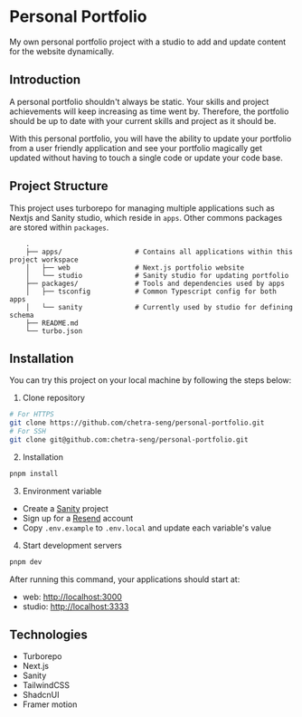 # Personal Portfolio
My own personal portfolio project with a studio to add and update content for the website dynamically.
## Introduction
A personal portfolio shouldn't always be static. Your skills and project achievements will keep increasing as time went by. Therefore, the portfolio should be up to date with your current skills and project as it should be. 

With this personal portfolio, you will have the ability to update your portfolio from a user friendly application and see your portfolio magically get updated without having to touch a single code or update your code base.
## Project Structure
This project uses turborepo for managing multiple applications such as Nextjs and Sanity studio, which reside in `apps`. Other commons packages are stored within `packages`.
```
    .
    ├── apps/                  # Contains all applications within this project workspace
    │   ├── web                # Next.js portfolio website
    │   └── studio             # Sanity studio for updating portfolio
    ├── packages/              # Tools and dependencies used by apps
    │   ├── tsconfig           # Common Typescript config for both apps
    │   └── sanity             # Currently used by studio for defining schema
    ├── README.md
    └── turbo.json
```
## Installation
You can try this project on your local machine by following the steps below:
1. Clone repository
```bash
# For HTTPS
git clone https://github.com/chetra-seng/personal-portfolio.git
# For SSH
git clone git@github.com:chetra-seng/personal-portfolio.git
```

2. Installation
```sh
pnpm install
```

3. Environment variable
- Create a [Sanity](https://www.sanity.io/) project
- Sign up for a [Resend](https://resend.com/) account
- Copy `.env.example` to `.env.local` and update each variable's value

4. Start development servers
```sh
pnpm dev
```
After running this command, your applications should start at:
- web: [http://localhost:3000](https://localhost:3000)
- studio: [http://localhost:3333](http://localhost:3333)

## Technologies
- Turborepo
- Next.js
- Sanity
- TailwindCSS
- ShadcnUI
- Framer motion
